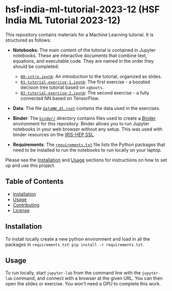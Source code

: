 # hsf-india-ml-tutorial-2023-12 (HSF India ML Tutorial 2023-12)

This repository contains materials for a Machine Learning tutorial. It is structured as follows:

- **Notebooks**: The main content of the tutorial is contained in Jupyter notebooks. These are interactive documents that combine text, equations, and executable code. They are named in the order they should be completed:
  - [`00-intro.ipynb`](command:_github.copilot.openRelativePath?%5B%2200-intro.ipynb%22%5D "00-intro.ipynb"): An introduction to the tutorial, organized as slides.
  - [`01-tutorial-exercise-1.ipynb`](command:_github.copilot.openRelativePath?%5B%2201-tutorial-exercise-1.ipynb%22%5D "01-tutorial-exercise-1.ipynb"): The first exercise - a boosted decision tree tutorial based on `xgboots`.
  - [`02-tutorial-exercise-2.ipynb`](command:_github.copilot.openRelativePath?%5B%2202-tutorial-exercise-2.ipynb%22%5D "02-tutorial-exercise-2.ipynb"): The second exercise - a fully connected NN based on TensorFlow.

- **Data**: The file [`dataWW_d1.root`](command:_github.copilot.openRelativePath?%5B%22dataWW_d1.root%22%5D "dataWW_d1.root") contains the data used in the exercises.

- **Binder**: The [`binder/`](command:_github.copilot.openRelativePath?%5B%22binder%2F%22%5D "binder/") directory contains files used to create a [Binder](https://mybinder.org/) environment for this repository. Binder allows you to run Jupyter notebooks in your web browser without any setup. This was used with binder resources on the [IRIS-HEP SSL](https://iris-hep.org/ssl.html).

- **Requirements**: The [`requirements.txt`](command:_github.copilot.openRelativePath?%5B%22requirements.txt%22%5D "requirements.txt") file lists the Python packages that need to be installed to run the notebooks to run locally on your laptop.

Please see the [Installation](#installation) and [Usage](#usage) sections for instructions on how to set up and use this project.

## Table of Contents

- [Installation](#installation)
- [Usage](#usage)
- [Contributing](#contributing)
- [License](#license)

## Installation

To install locally create a new python environment and load in all the packages in `requirements.txt`: `pip install -r requirements.txt`.

## Usage

To run locally, start `jupyter-lab` from the command line with the `jupyter-lab` command, and connect with a browser at the given URL. You can then open the slides or exercise. You won't need a GPU to complete this work.
